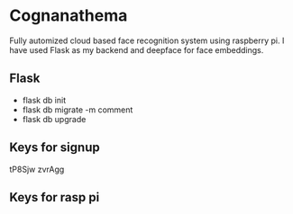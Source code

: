 # Cognanathema

Fully automized cloud based face recognition system using raspberry pi. I have used Flask as my backend and deepface for face embeddings.

## Flask

- flask db init
- flask db migrate -m comment
- flask db upgrade

## Keys for signup

tP8Sjw
zvrAgg

## Keys for rasp pi


